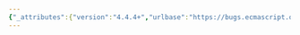 ```yaml
---
{"_attributes":{"version":"4.4.4+","urlbase":"https://bugs.ecmascript.org/","maintainer":"dherman@mozilla.com"},"bug":{"bug_id":3653,"creation_ts":"2015-01-23 15:18:00 -0800","short_desc":"22.2.1.1 %TypedArray%: Typo \"byteLength\" in step 9, incorrect steps 6-8","delta_ts":"2015-02-02 18:38:54 -0800","product":"Draft for 6th Edition","component":"editorial issue","version":"Rev 31: January 15, 2015 Draft","rep_platform":"All","op_sys":"All","bug_status":"RESOLVED","resolution":"FIXED","priority":"Normal","bug_severity":"normal","everconfirmed":true,"reporter":{"uid":"andrebargull","name":"André Bargull"},"assigned_to":{"uid":"allen","name":"Allen Wirfs-Brock"},"long_desc":[{"commentid":11665,"comment_count":0,"who":{"uid":"andrebargull","name":"André Bargull"},"bug_when":"2015-01-23 15:18:55 -0800","thetext":"22.2.1.1 %TypedArray% ( length )\n\nRemoved steps 6-8\n\nStep 9: \"byteLength\" -> \"elementLength\""},{"commentid":11666,"comment_count":1,"who":{"uid":"andrebargull","name":"André Bargull"},"bug_when":"2015-01-23 15:19:32 -0800","thetext":"And replace full stop with comma in step 9 call to AllocateTypedArray"},{"commentid":11821,"comment_count":2,"who":{"uid":"allen","name":"Allen Wirfs-Brock"},"bug_when":"2015-01-31 15:06:46 -0800","thetext":"fixed in rev32 editor's draft"},{"commentid":11967,"comment_count":3,"who":{"uid":"allen","name":"Allen Wirfs-Brock"},"bug_when":"2015-02-02 18:38:54 -0800","thetext":"fixed in rev32 draft"}]}}
---
```


